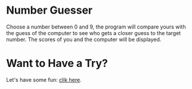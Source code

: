 # Number Guesser
Choose a number between 0 and 9, 
the program will compare yours with the guess of the computer
to see who gets a closer guess to the target number. 
The scores of you and the computer will be displayed. 

# Want to Have a Try?
Let's have some fun: <a href = "index.html" target = "_blank">clik here</a>. 
